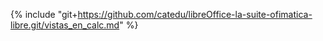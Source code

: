 {% include "git+https://github.com/catedu/libreOffice-la-suite-ofimatica-libre.git/vistas_en_calc.md" %}